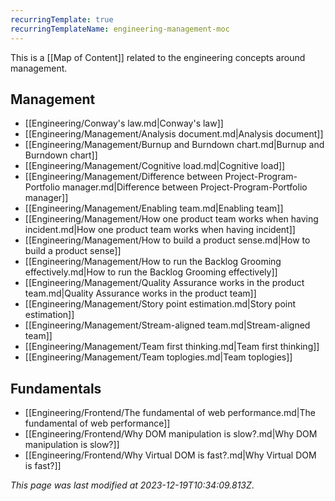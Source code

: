 ```yaml
---
recurringTemplate: true
recurringTemplateName: engineering-management-moc
---
```


This is a [[Map of Content]] related to the engineering concepts around management.

## Management

- [[Engineering/Conway's law.md|Conway's law]]
- [[Engineering/Management/Analysis document.md|Analysis document]]
- [[Engineering/Management/Burnup and Burndown chart.md|Burnup and Burndown chart]]
- [[Engineering/Management/Cognitive load.md|Cognitive load]]
- [[Engineering/Management/Difference between Project-Program-Portfolio manager.md|Difference between Project-Program-Portfolio manager]]
- [[Engineering/Management/Enabling team.md|Enabling team]]
- [[Engineering/Management/How one product team works when having incident.md|How one product team works when having incident]]
- [[Engineering/Management/How to build a product sense.md|How to build a product sense]]
- [[Engineering/Management/How to run the Backlog Grooming effectively.md|How to run the Backlog Grooming effectively]]
- [[Engineering/Management/Quality Assurance works in the product team.md|Quality Assurance works in the product team]]
- [[Engineering/Management/Story point estimation.md|Story point estimation]]
- [[Engineering/Management/Stream-aligned team.md|Stream-aligned team]]
- [[Engineering/Management/Team first thinking.md|Team first thinking]]
- [[Engineering/Management/Team toplogies.md|Team toplogies]]

## Fundamentals

- [[Engineering/Frontend/The fundamental of web performance.md|The fundamental of web performance]]
- [[Engineering/Frontend/Why DOM manipulation is slow?.md|Why DOM manipulation is slow?]]
- [[Engineering/Frontend/Why Virtual DOM is fast?.md|Why Virtual DOM is fast?]]


*This page was last modified at 2023-12-19T10:34:09.813Z*.
